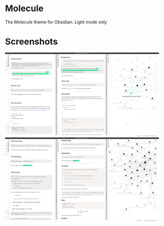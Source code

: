 # Molecule
The Molecule theme for Obsidian. Light mode only

# Screenshots
![Screenshot 1](images/Screenshot1.png)
![Screenshot 2](images/Screenshot2.png)